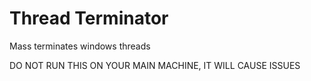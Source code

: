 # Thread Terminator

Mass terminates windows threads

DO NOT RUN THIS ON YOUR MAIN MACHINE, IT WILL CAUSE ISSUES


